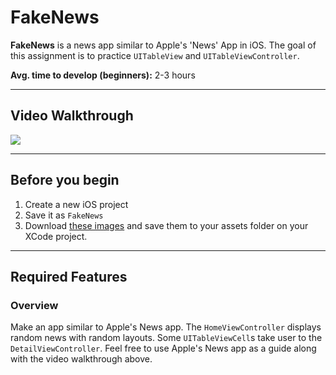 # FakeNews
**FakeNews** is a news app similar to Apple's 'News' App in iOS. The goal of this assignment is to practice `UITableView` and `UITableViewController`.

**Avg. time to develop (beginners):** 2-3 hours

***

## Video Walkthrough

<img src='/FakeNews/demo.gif.gif' width='' />

***

## Before you begin

1. Create a new iOS project
2. Save it as `FakeNews`
4. Download [these images](/FakeNews) and save them to your assets folder on your XCode project.

***

## Required Features

### Overview
Make an app similar to Apple's News app. The `HomeViewController` displays random news with random layouts. Some `UITableViewCell`s take user to the `DetailViewController`. Feel free to use Apple's News app as a guide along with the video walkthrough above.




